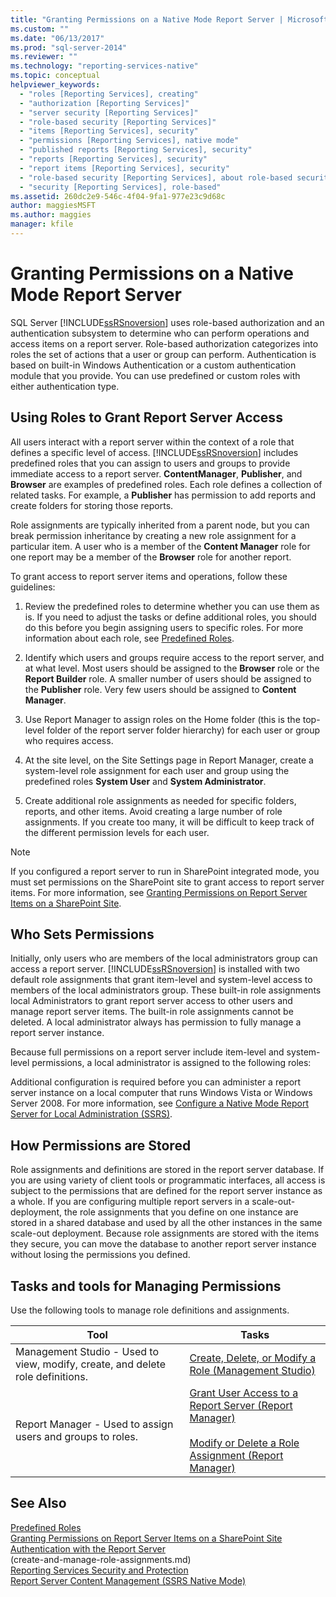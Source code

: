 ```yaml
---
title: "Granting Permissions on a Native Mode Report Server | Microsoft Docs"
ms.custom: ""
ms.date: "06/13/2017"
ms.prod: "sql-server-2014"
ms.reviewer: ""
ms.technology: "reporting-services-native"
ms.topic: conceptual
helpviewer_keywords: 
  - "roles [Reporting Services], creating"
  - "authorization [Reporting Services]"
  - "server security [Reporting Services]"
  - "role-based security [Reporting Services]"
  - "items [Reporting Services], security"
  - "permissions [Reporting Services], native mode"
  - "published reports [Reporting Services], security"
  - "reports [Reporting Services], security"
  - "report items [Reporting Services], security"
  - "role-based security [Reporting Services], about role-based security"
  - "security [Reporting Services], role-based"
ms.assetid: 260dc2e9-546c-4f04-9fa1-977e23c9d68c
author: maggiesMSFT
ms.author: maggies
manager: kfile
---
```

# Granting Permissions on a Native Mode Report Server
  SQL Server [!INCLUDE[ssRSnoversion](../../includes/ssrsnoversion-md.md)] uses role-based authorization and an authentication subsystem to determine who can perform operations and access items on a report server. Role-based authorization categorizes into roles the set of actions that a user or group can perform. Authentication is based on built-in Windows Authentication or a custom authentication module that you provide. You can use predefined or custom roles with either authentication type.  
  
## Using Roles to Grant Report Server Access  
 All users interact with a report server within the context of a role that defines a specific level of access. [!INCLUDE[ssRSnoversion](../../includes/ssrsnoversion-md.md)] includes predefined roles that you can assign to users and groups to provide immediate access to a report server. **ContentManager**, **Publisher**, and **Browser** are examples of predefined roles. Each role defines a collection of related tasks. For example, a **Publisher** has permission to add reports and create folders for storing those reports.  
  
 Role assignments are typically inherited from a parent node, but you can break permission inheritance by creating a new role assignment for a particular item. A user who is a member of the **Content Manager** role for one report may be a member of the **Browser** role for another report.  
  
 To grant access to report server items and operations, follow these guidelines:  
  
1.  Review the predefined roles to determine whether you can use them as is. If you need to adjust the tasks or define additional roles, you should do this before you begin assigning users to specific roles. For more information about each role, see [Predefined Roles](role-definitions-predefined-roles.md).  
  
2.  Identify which users and groups require access to the report server, and at what level. Most users should be assigned to the **Browser** role or the **Report Builder** role. A smaller number of users should be assigned to the **Publisher** role. Very few users should be assigned to **Content Manager**.  
  
3.  Use Report Manager to assign roles on the Home folder (this is the top-level folder of the report server folder hierarchy) for each user or group who requires access.  
  
4.  At the site level, on the Site Settings page in Report Manager, create a system-level role assignment for each user and group using the predefined roles **System User** and **System Administrator**.  
  
5.  Create additional role assignments as needed for specific folders, reports, and other items. Avoid creating a large number of role assignments. If you create too many, it will be difficult to keep track of the different permission levels for each user.  
  
> [!NOTE]  
>  If you configured a report server to run in SharePoint integrated mode, you must set permissions on the SharePoint site to grant access to report server items. For more information, see [Granting Permissions on Report Server Items on a SharePoint Site](granting-permissions-on-report-server-items-on-a-sharepoint-site.md).  
  
## Who Sets Permissions  
 Initially, only users who are members of the local administrators group can access a report server. [!INCLUDE[ssRSnoversion](../../includes/ssrsnoversion-md.md)] is installed with two default role assignments that grant item-level and system-level access to members of the local administrators group. These built-in role assignments local Administrators to grant report server access to other users and manage report server items. The built-in role assignments cannot be deleted. A local administrator always has permission to fully manage a report server instance.  
  
 Because full permissions on a report server include item-level and system-level permissions, a local administrator is assigned to the following roles:  
  
 Additional configuration is required before you can administer a report server instance on a local computer that runs Windows Vista or Windows Server 2008. For more information, see [Configure a Native Mode Report Server for Local Administration &#40;SSRS&#41;](../report-server/configure-a-native-mode-report-server-for-local-administration-ssrs.md).  
  
## How Permissions are Stored  
 Role assignments and definitions are stored in the report server database. If you are using variety of client tools or programmatic interfaces, all access is subject to the permissions that are defined for the report server instance as a whole. If you are configuring multiple report servers in a scale-out-deployment, the role assignments that you define on one instance are stored in a shared database and used by all the other instances in the same scale-out deployment. Because role assignments are stored with the items they secure, you can move the database to another report server instance without losing the permissions you defined.  
  
## Tasks and tools for Managing Permissions  
 Use the following tools to manage role definitions and assignments.  
  
|Tool|Tasks|  
|----------|-----------|  
|Management Studio - Used to view, modify, create, and delete role definitions.|[Create, Delete, or Modify a Role &#40;Management Studio&#41;](role-definitions-create-delete-or-modify.md)|  
|Report Manager - Used to assign users and groups to roles.|[Grant User Access to a Report Server &#40;Report Manager&#41;](grant-user-access-to-a-report-server.md)<br /><br /> [Modify or Delete a Role Assignment &#40;Report Manager&#41;](role-assignments-modify-or-delete.md)|  
  
## See Also  
 [Predefined Roles](role-definitions-predefined-roles.md)   
 [Granting Permissions on Report Server Items on a SharePoint Site](granting-permissions-on-report-server-items-on-a-sharepoint-site.md)   
 [Authentication with the Report Server](authentication-with-the-report-server.md)   
 (create-and-manage-role-assignments.md)   
 [Reporting Services Security and Protection](reporting-services-security-and-protection.md)   
 [Report Server Content Management &#40;SSRS Native Mode&#41;](../report-server/report-server-content-management-ssrs-native-mode.md)  
  
  
